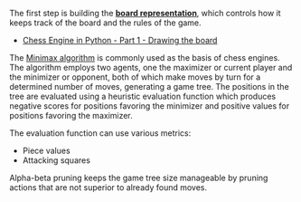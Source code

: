 The first step is building the [**board representation**](https://www.chessprogramming.org/Board_Representation), which controls how it keeps track of the board and the rules of the game.

-   [Chess Engine in Python - Part 1 - Drawing the board](https://www.youtube.com/watch?v=EnYui0e73Rs)

The [Minimax algorithm](https://en.wikipedia.org/wiki/Minimax) is commonly used as the basis of chess engines.
The algorithm employs two agents, one the maximizer or current player and the minimizer or opponent, both of which make moves by turn for a determined number of moves, generating a game tree.
The positions in the tree are evaluated using a heuristic evaluation function which produces negative scores for positions favoring the minimizer and positive values for positions favoring the maximizer.

The evaluation function can use various metrics:

-   Piece values
-   Attacking squares

Alpha-beta pruning keeps the game tree size manageable by pruning actions that are not superior to already found moves.
